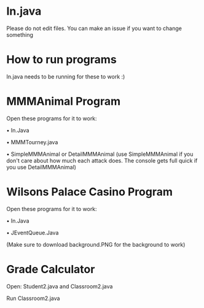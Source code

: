 # In.java
Please do not edit files. You can make an issue if you want to change something
# How to run programs
In.java needs to be running for these to work :)


# MMMAnimal Program
Open these programs for it to work:

• In.Java

• MMMTourney.java

• SimpleMMMAnimal or DetailMMMAnimal (use SimpleMMMAnimal if you don't care about how much each attack does. The console gets full quick if you use DetailMMMAnimal)


# Wilsons Palace Casino Program
Open these programs for it to work:

• In.Java

• JEventQueue.Java

(Make sure to download background.PNG for the background to work)



# Grade Calculator
Open: Student2.java and Classroom2.java

Run Classroom2.java
